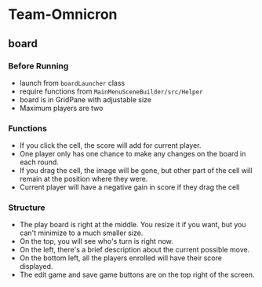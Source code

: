 # Team-Omnicron

## board

### Before Running
* launch from `boardLauncher` class
* require functions from `MainMenuSceneBuilder/src/Helper`
* board is in GridPane with adjustable size
* Maximum players are two

### Functions
* If you click the cell, the score will add for current player.
* One player only has one chance to make any changes on the board in each round.
* If you drag the cell, the image will be gone, but other part of the cell will remain at the position where they were.
* Current player will have a negative gain in score if they drag the cell

### Structure
* The play board is right at the middle. You resize it if you want, but you can't minimize to a much smaller size.
* On the top, you will see who's turn is right now.
* On the left, there's a brief description about the current possible move.
* On the bottom left, all the players enrolled will have their score displayed.
* The edit game and save game buttons are on the top right of the screen.
